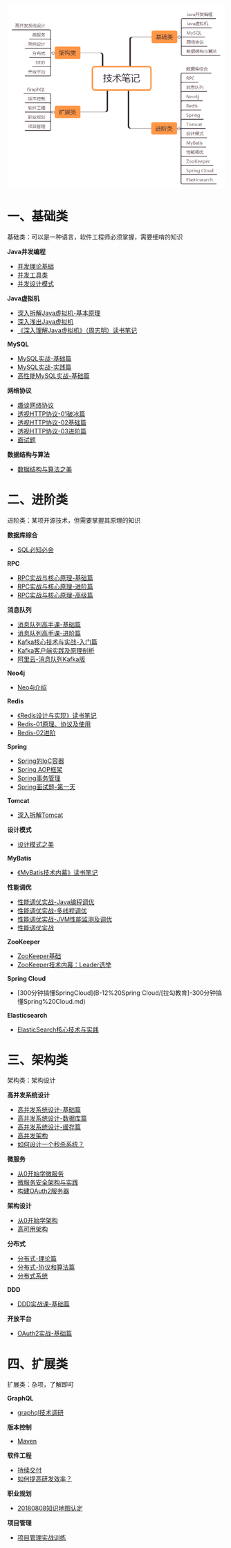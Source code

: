 ![](技术笔记.png)

# 一、基础类

基础类：可以是一种语言，软件工程师必须掌握，需要细啃的知识

**Java并发编程**

- [并发理论基础](A-01%20Java并发编程/[极客时间]-Java并发编程-第1部分-并发理论基础.md)
- [并发工具类](A-01%20Java并发编程/[极客时间]-Java并发编程-第2部分-并发工具类.md)
- [并发设计模式](A-01%20Java并发编程/[极客时间]-Java并发编程-第3部分-并发设计模式.md)

**Java虚拟机**

- [深入拆解Java虚拟机-基本原理](A-02%20Java虚拟机/[极客时间]-深入拆解Java虚拟机-01基本原理.md)
- [深入浅出Java虚拟机](A-02%20Java虚拟机/[拉勾教育]-深入浅出Java虚拟机.md)
- [《深入理解Java虚拟机》（周志明）读书笔记](A-02%20Java虚拟机/《深入理解Java虚拟机》（周志明）读书笔记.md)

**MySQL**

- [MySQL实战-基础篇](A-03%20MySQL/[极客时间]-MySQL实战-01基础篇.md)
- [MySQL实战-实践篇](A-03%20MySQL/[极客时间]-MySQL实战-02实践篇.md)
- [高性能MySQL实战-基础篇](A-03%20MySQL/[拉勾教育]-高性能MySQL实战-01基础篇.md)

**网络协议**

- [趣谈网络协议](A-04%20网络协议/[极客时间]-趣谈网络协议.md)
- [透视HTTP协议-01破冰篇](A-04%20网络协议/[极客时间]透视HTTP协议-01破冰篇.md)
- [透视HTTP协议-02基础篇](A-04%20网络协议/[极客时间]透视HTTP协议-02基础篇.md)
- [透视HTTP协议-03进阶篇](A-04%20网络协议/[极客时间]透视HTTP协议-03进阶篇.md)
- [面试题](A-04%20网络协议/面试题.md)

**数据结构与算法**

- [数据结构与算法之美](A-05%20数据结构与算法/[极客时间]-数据结构与算法之美.md)

# 二、进阶类

进阶类：某项开源技术，但需要掌握其原理的知识

**数据库综合**

- [SQL必知必会](B-01%20数据库综合/[极客时间]-SQL必知必会.md)

**RPC**

- [RPC实战与核心原理-基础篇](B-02%20RPC/[极客时间]-RPC实战与核心原理-01基础篇.md)
- [RPC实战与核心原理-进阶篇](B-02%20RPC/[极客时间]-RPC实战与核心原理-02进阶篇.md)
- [RPC实战与核心原理-高级篇](B-02%20RPC/[极客时间]-RPC实战与核心原理-03高级篇.md)

**消息队列**

- [消息队列高手课-基础篇](B-03%20消息队列/[极客时间]-消息队列高手课-基础篇.md)
- [消息队列高手课-进阶篇](B-03%20消息队列/[极客时间]-消息队列高手课-进阶篇.md)
- [Kafka核心技术与实战-入门篇](B-03%20消息队列/[极客时间]-Kafka核心技术与实战-入门篇.md)
- [Kafka客户端实践及原理剖析](B-03%20消息队列/[极客时间]-Kafka客户端实践及原理剖析.md)
- [阿里云-消息队列Kafka版](B-03%20消息队列/[阿里云]-消息队列Kafka版.md)

**Neo4j**

- [Neo4j介绍](B-04%20Neo4j/[个人整理]-Neo4J基础.md)

**Redis**

- [《Redis设计与实现》读书笔记](B-05%20Redis/《Redis设计与实现》读书笔记.md)
- [Redis-01原理、协议及使用](B-05%20Redis/Redis-01原理、协议及使用.md)
- [Redis-02进阶](B-05%20Redis/Redis-02进阶.md)

**Spring**

- [Spring的IoC容器](B-06%20Spring/《Spring揭秘》第二部分-Spring的IoC容器.md)
- [Spring AOP框架](B-06%20Spring/《Spring揭秘》第三部分-Spring%20AOP框架.md)
- [Spring事务管理](B-06%20Spring/《Spring揭秘》第五部分-事务管理.md)
- [Spring面试题-第一天](B-06%20Spring/Spring面试题-第一天.md)

**Tomcat**

- [深入拆解Tomcat](B-07%20Tomcat/[极客时间]-深入拆解Tomcat.md)

**设计模式**

- [设计模式之美](B-08%20设计模式/[极客时间]-设计模式之美.md)

**MyBatis**

- [《MyBatis技术内幕》读书笔记](B-09%20MyBatis/《MyBatis技术内幕》读书笔记.md)

**性能调优**

- [性能调优实战-Java编程调优](B-10%20性能调优/[极客时间]-性能调优实战-01Java编程调优.md)
- [性能调优实战-多线程调优](B-10%20性能调优/[极客时间]-性能调优实战-02多线程调优.md)
- [性能调优实战-JVM性能监测及调优](B-10%20性能调优/[极客时间]-性能调优实战-03JVM性能监测及调优.md)
- [性能调优实战](B-10%20性能调优/[网络博客]-性能调优实战.md)

**ZooKeeper**

- [ZooKeeper基础](B-11%20ZooKeeper/[个人整理]ZooKeeper学习笔记.md)
- [ZooKeeper技术内幕：Leader选举](B-11%20ZooKeeper/ZooKeeper技术内幕：Leader选举.md)

**Spring Cloud**

- [300分钟搞懂SpringCloud](B-12%20Spring Cloud/[拉勾教育]-300分钟搞懂Spring%20Cloud.md)

**Elasticsearch**

- [ElasticSearch核心技术与实践](B-13%20Elasticsearch/[geek]-ElasticSearch核心技术与实践.md)

# 三、架构类

架构类：架构设计

**高并发系统设计**

- [高并发系统设计-基础篇](C-01%20高并发系统设计/[极客时间]-高并发系统设计-01基础篇.md)
- [高并发系统设计-数据库篇](C-01%20高并发系统设计/[极客时间]-高并发系统设计-02数据库篇.md)
- [高并发系统设计-缓存篇](C-01%20高并发系统设计/[极客时间]-高并发系统设计-03缓存篇.md)
- [高并发架构](C-01%20高并发系统设计/[advanced-java]-高并发架构.md)
- [如何设计一个秒杀系统？](C-01%20高并发系统设计/[极客时间]-如何设计一个秒杀系统？.md)

**微服务**

- [从0开始学微服务](C-02%20微服务/[极客时间]-从0开始学微服务.md)
- [微服务安全架构与实践](C-03%20架构设计/[极客时间]-01微服务安全架构与实践.md)
- [构建OAuth2服务器](C-03%20架构设计/[极客时间]-08构建OAuth2服务器.md)

**架构设计**

- [从0开始学架构](C-03%20架构设计/[极客时间]-从0开始学架构.md)
- [高可用架构](C-03%20架构设计/[advanced-java]-高可用架构.md)

**分布式**

- [分布式-理论篇](c-04%20分布式/分布式-01理论篇.md)
- [分布式-协议和算法篇](c-04%20分布式/分布式-02协议和算法篇.md)
- [分布式系统](c-04%20分布式/[advanced-java]-分布式系统.md)

**DDD**

- [DDD实战课-基础篇](c-05%20DDD/[极客时间]-DDD实战课-01基础篇.md)

**开放平台**

- [OAuth2实战-基础篇](c-06%20开放平台/[极客时间]-OAuth2实战-基础篇.md)

# 四、扩展类

扩展类：杂项，了解即可

**GraphQL**

- [graphql技术调研](D-01%20GraphQL/[graphql.cn]-调研graphql技术.md)

**版本控制**

- [Maven](D-02%20版本控制/[RUNOOB]-Maven教程.md)

**软件工程**

- [持续交付](D-03%20软件工程/[极客时间]-持续交付.md)
- [如何提高研发效率？](D-03%20软件工程/[极客时间]-如何提高研发效率？.md)

**职业规划**

- [20180808知识地图认定](D-04%20职业规划/20180808知识地图认定--整理.md)

**项目管理**

- [项目管理实战训练](D-06%20项目管理/[授客学堂]-项目管理实战训练.md)